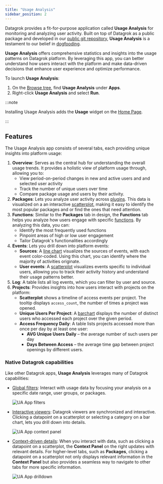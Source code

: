 ```yaml
---
title: "Usage Analysis"
sidebar_position: 2
---
```


Datagrok provides a fit-for-purpose application called **Usage Analysis** for
monitoring and analyzing user activity. Built on top of Datagrok as a public
package and developed in our [public git repository](https://github.com/datagrok-ai/public/tree/master/packages/UsageAnalysis),
**Usage Analysis** is a testament to our belief in
[dogfooding](https://en.wikipedia.org/wiki/Eating_your_own_dog_food).

**Usage Analysis** offers comprehensive statistics and insights into the usage
patterns on Datagrok platform. By leveraging this app, you can better understand
how users interact with the platform and make data-driven decisions that enhance
user experience and optimize performance. 

To launch **Usage Analysis**:

1. On the [Browse tree](../../datagrok/navigation/views/browse.md), find **Usage Analysis** under **Apps**.
1. Right-click **Usage Analysis** and select **Run**.

:::note

Installing Usage Analysis adds the **Usage** widget on the [Home Page](../../datagrok/navigation/views/browse.md#home-page).

:::

## Features

The Usage Analysis app consists of several tabs, each providing unique insights
into platform usage:

1. **Overview**: Serves as the central hub for understanding the overall usage
   trends. It provides a holistic view of platform usage through, allowing you
   to:
   * View period-on-period changes in new and active users and and selected user
     activity
   * Track the number of unique users over time
   * Compare package usage and users by their activity.
1. **Packages**: Lets you analyze user activity across
   [plugins](../../datagrok/plugins.md). This data is visualized on a an
   interactive [scatterplot](../../visualize/viewers/scatter-plot.md), making it easy to identify the most popular packages and or find the ones that need attention.
1. **Functions**: Similar to the **Packages** tab in design, the **Functions** tab helps you analyze how users engage with specific [functions](../../datagrok/concepts/functions/functions.md). By analyzing this data, you can:
   * Identify the most frequently used functions
   * Pinpoint areas of high or low user engagement
   * Tailor Datagrok's functionalities accordingly
1. **Events**: Lets you drill down into platform events:
    * **Sources**: A [line chart](../../visualize/viewers/line-chart.md) visualizes
      the sources of events, with each event color-coded. Using this chart, you can
      identify where the majority of activities originate.
    * **User events**: A [scatterplot](../../visualize/viewers/scatter-plot.md) visualizes events specific to individual users, allowing you to track their activity history and understand their usage patterns better.
1. **Log**: A table lists all log events, which you can filter by user and source.
1. **Projects**: Provides insights into how users interact with projects on the platform:
    * **Scatterplot** shows a timeline of access events per project. The tooltip displays `access_count`, the number of times a project was opened.
    * **Unique Users Per Project**: A [barchart](../../visualize/viewers/bar-chart.md) displays the number of distinct users who accessed each project over the given period.
    * **Access Frequency Daily**: A table lists projects accessed more than once per day by at least one user:
       * **AVG Unique Users Daily** – the average number of such users per day
       * **Days Between Access** – the average time gap between project openings by different users.

### Native Datagrok capabilities

Like other Datagrok apps, **Usage Analysis** leverages many of Datagrok capabilities:
* [Global filters](../../visualize/viewers/filters.md): Interact with usage data by focusing your analysis on a specific date range, user groups, or packages.

   ![UA App filters](../img/ua-filters.gif)
* [Interactive viewers](../../visualize/viewers/viewers.md): Datagrok viewers are synchronized and interactive. Clicking a datapoint on a scatterplot or selecting a category on a bar chart, lets you drill down into details.

   ![UA App context panel](../img/ua-context-panel.gif)
* [Context-driven details](../../datagrok/navigation/panels/panels.md#context-panel): When you
  interact with data, such as clicking a datapoint on a scatterplot, the
  **Context Panel** on the right updates with relevant details. For higher-level
  tabs, such as **Packages**, clicking a datapoint on a scatterplot not only
  displays relevant information in the **Context Panel** but also provides a
  seamless way to navigate to other tabs for more specific information.

   ![UA App drilldown](../img/ua-drilldown.gif)

